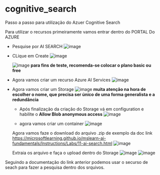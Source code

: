 # cognitive_search
Passo a passo para utilização do Azuer Cognitive Search

Para utilizar o recursos primeiramente vamos entrar dentro do PORTAL Do AZURE

- Pesquise por AI SEARCH
    ![image](https://github.com/jonathanalbertbh89/cognitive_search/assets/44850467/367eb662-028b-4326-9637-ca1616cb65dc)

- CLique em Create
    ![image](https://github.com/jonathanalbertbh89/cognitive_search/assets/44850467/05af2cb0-d36e-449c-b478-9479c42c037b)

    ![image](https://github.com/jonathanalbertbh89/cognitive_search/assets/44850467/b2e7ca1a-c8dd-4fe7-b50f-e750eb30ce3a)
    **para fins de teste, recomenda-se colocar o plano basic ou free**


- Agora vamos criar um recurso Azure AI Services
  ![image](https://github.com/jonathanalbertbh89/cognitive_search/assets/44850467/ea4556c4-4fb0-4213-8d77-e89b001e7408)

- Agora vamos criar um Storage
    ![image](https://github.com/jonathanalbertbh89/cognitive_search/assets/44850467/2f86ba4e-33fc-4592-990f-1459a3dda4ba)
    **muita atenção na hora de escolher o nome, que precisa ser único de uma forma generalista e a redundância**

    - Após finalização da criação do Storage vá em configuration e habilite o **Allow Blob anonymous access**
      ![image](https://github.com/jonathanalbertbh89/cognitive_search/assets/44850467/e07df389-f882-40a3-bfdf-68bfd59031b8)

   - agora vamos criar um container
     ![image](https://github.com/jonathanalbertbh89/cognitive_search/assets/44850467/6048a3b2-1c45-4092-9e5d-8799e1d7ea65)


   Agora vamos faze o download do arquivo .zip de exemplo da doc
    link https://microsoftlearning.github.io/mslearn-ai-fundamentals/Instructions/Labs/11-ai-search.html
    ![image](https://github.com/jonathanalbertbh89/cognitive_search/assets/44850467/fd66ab8d-0c0c-466a-b842-55df158e2563)

  Extraia os arquivo e faça o upload dentro do Storage 
    ![image](https://github.com/jonathanalbertbh89/cognitive_search/assets/44850467/f5421d3e-ce41-4059-a130-3c84cd28ff36)
    ![image](https://github.com/jonathanalbertbh89/cognitive_search/assets/44850467/5f755db2-6232-47b8-87e7-f1dba49e0d41)


 Seguindo a documentação do link anterior podemos usar o securso de seach para fazer a pesquisa dentro dos srquivos. 
 
